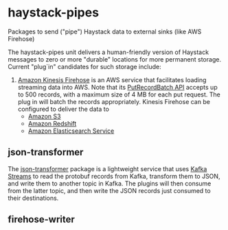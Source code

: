 # haystack-pipes
Packages to send ("pipe") Haystack data to external sinks (like AWS Firehose)

The haystack-pipes unit delivers a human-friendly version of Haystack messages to zero or more "durable" locations for 
more permanent storage. Current "plug`in" candidates for such storage include:
1. [Amazon Kinesis Firehose](https://aws.amazon.com/kinesis/firehose/) is an AWS service that facilitates loading 
streaming data into AWS. Note that its 
[PutRecordBatch API](http://docs.aws.amazon.com/firehose/latest/APIReference/API_PutRecordBatch.html) accepts up to
500 records, with a maximum size of 4 MB for each put request. The plug in will batch the records appropriately.
Kinesis Firehose can be configured to deliver the data to
    * [Amazon S3](https://aws.amazon.com/s3/)
    * [Amazon Redshift](https://aws.amazon.com/redshift/)
    * [Amazon Elasticsearch Service](https://aws.amazon.com/elasticsearch-service/)
    
## json-transformer    
The [json-transformer](https://github.com/ExpediaDotCom/haystack-pipes/tree/master/json-transformer) package is a
lightweight service that uses [Kafka Streams](https://kafka.apache.org/documentation/streams/) to read the protobuf 
records from Kafka, transform them to JSON, and write them to another topic in Kafka. The plugins will then consume
from the latter topic, and then write the JSON records just consumed to their destinations.

## firehose-writer
